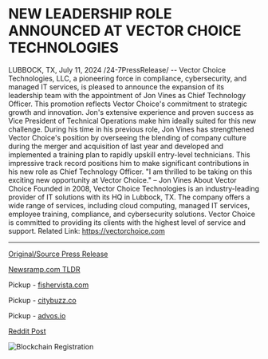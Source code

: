 # NEW LEADERSHIP ROLE ANNOUNCED AT VECTOR CHOICE TECHNOLOGIES

LUBBOCK, TX, July 11, 2024 /24-7PressRelease/ -- Vector Choice Technologies, LLC, a pioneering force in compliance, cybersecurity, and managed IT services, is pleased to announce the expansion of its leadership team with the appointment of Jon Vines as Chief Technology Officer.   This promotion reflects Vector Choice's commitment to strategic growth and innovation. Jon's extensive experience and proven success as Vice President of Technical Operations make him ideally suited for this new challenge.  During his time in his previous role, Jon Vines has strengthened Vector Choice's position by overseeing the blending of company culture during the merger and acquisition of last year and developed and implemented a training plan to rapidly upskill entry-level technicians. This impressive track record positions him to make significant contributions in his new role as Chief Technology Officer.   "I am thrilled to be taking on this exciting new opportunity at Vector Choice." – Jon Vines  About Vector Choice  Founded in 2008, Vector Choice Technologies is an industry-leading provider of IT solutions with its HQ in Lubbock, TX. The company offers a wide range of services, including cloud computing, managed IT services, employee training, compliance, and cybersecurity solutions. Vector Choice is committed to providing its clients with the highest level of service and support.  Related Link: https://vectorchoice.com 

---

[Original/Source Press Release](https://www.24-7pressrelease.com/press-release/512374/new-leadership-role-announced-at-vector-choice-technologies)
                    

[Newsramp.com TLDR](https://newsramp.com/curated-news/vector-choice-technologies-appoints-jon-vines-as-chief-technology-officer/66ae4137e5e1aeb79402c8131143688f) 


Pickup - [fishervista.com](https://fishervista.com/en/vector-choice-technologies-appoints-jon-vines-as-chief-technology-officer/20244865)

Pickup - [citybuzz.co](https://citybuzz.co/vector-choice-technologies-appoints-jon-vines-as-new-chief-technology-officer)

Pickup - [advos.io](https://advos.io/en/jon-vines-appointed-chief-technology-officer-at-vector-choice-technologies/20244865)
 



[Reddit Post](https://www.reddit.com/r/Business_NewsRamp/comments/1e0iv35/vector_choice_technologies_appoints_jon_vines_as/) 



![Blockchain Registration](https://cdn.newsramp.app/24-7PressRelease/qrcode/247/11/faceQgxo.webp)